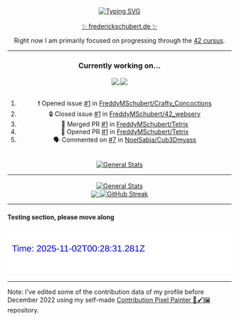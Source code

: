 <div align="center">
	<a href="https://git.io/typing-svg"><img src="https://readme-typing-svg.demolab.com?font=Fira+Code&size=30&pause=1000&color=70A5FD&background=1A1B27&center=true&vCenter=true&repeat=false&random=false&width=435&lines=%F0%9F%91%8B+Hiya%2C+I'm+Freddy!+%F0%9F%96%96" alt="Typing SVG" /></a>
</div>
<br>
<div align="center">
	<a href="https://frederickschubert.de">✨ frederickschubert.de ✨</a>
	<p>Right now I am primarily focused on progressing through the <a href="https://github.com/FreddyMSchubert/42_cursus">42 cursus</a>.</p>
</div>

<hr>

<div align="center">

### Currently working on...

<!-- [![current_repo](https://github-readme-stats.vercel.app/api/pin/?username=FreddyMSchubert&repo=Crafty_Concoctions&theme=tokyonight)](https://github.com/FreddyMSchubert/Crafty_Concoctions) -->

<div align="center">
	<a href="https://github.com/FreddyMSchubert/42_webserv" target="_blank">
		<img align="center" src="https://github-readme-stats.vercel.app/api/pin/?username=FreddyMSchubert&repo=42_webserv&theme=tokyonight" />
	</a>
	<a href="https://github.com/FreddyMSchubert/Crafty_Concoctions" target="_blank">
		<img align="center" src="https://github-readme-stats.vercel.app/api/pin/?username=FreddyMSchubert&repo=Crafty_Concoctions&theme=tokyonight">
	</a>
</div>

<br>

<!--START_SECTION:activity-->
1. ❗ Opened issue [#1](https://github.com/FreddyMSchubert/Crafty_Concoctions/issues/1) in [FreddyMSchubert/Crafty_Concoctions](https://github.com/FreddyMSchubert/Crafty_Concoctions)
2. 🔒 Closed issue [#1](https://github.com/FreddyMSchubert/42_webserv/issues/1) in [FreddyMSchubert/42_webserv](https://github.com/FreddyMSchubert/42_webserv)
3. 🎉 Merged PR [#1](https://github.com/FreddyMSchubert/Tetrix/pull/1) in [FreddyMSchubert/Tetrix](https://github.com/FreddyMSchubert/Tetrix)
4. 💪 Opened PR [#1](https://github.com/FreddyMSchubert/Tetrix/pull/1) in [FreddyMSchubert/Tetrix](https://github.com/FreddyMSchubert/Tetrix)
5. 🗣 Commented on [#7](https://github.com/NoelSabia/Cub3Dmyass/issues/7#issuecomment-2345968119) in [NoelSabia/Cub3Dmyass](https://github.com/NoelSabia/Cub3Dmyass)
<!--END_SECTION:activity-->

<br>

<div align="center">
	<a href="https://github.com/FreddyMSchubert/42_cursus" target="_blank">
		<img align="center" src="https://github-readme-stats.vercel.app/api/pin/?username=FreddyMSchubert&repo=42_cursus&theme=tokyonight" alt="General Stats" />
	</a>
</div>

</div>

<hr>

<div align="center">
	<a href="https://github.com/anuraghazra/github-readme-stats" target="_blank">
		<img height=200 align="center" src="https://github-readme-stats.vercel.app/api?username=FreddyMSchubert&show_icons=true&theme=tokyonight&card_width=650" alt="General Stats" />
	</a>
</div>

<div align="center">
	<a href="https://github.com/anuraghazra/github-readme-stats" target="_blank">
		<img height=200 align="center" src="https://github-readme-stats.vercel.app/api/top-langs/?username=FreddyMSchubert&layout=donut&theme=tokyonight&card_width=320">
	</a>
	<a href="https://github.com/DenverCoder1/github-readme-streak-stats" target="_blank">
		<img height=200 align="center" src="https://streak-stats.demolab.com?user=FreddyMSchubert&theme=tokyonight&date_format=j%20M%5B%20Y%5D&card_width=320&card_height=200&hide_total_contributions=true" alt="GitHub Streak" />
	</a>
</div>

<hr>

#### Testing section, please move along

![GitHub Defenders SVG](https://github.com/FreddyMSchubert/FreddyMSchubert/blob/github_defenders_output/output.svg)

<hr>

Note: I've edited some of the contribution data of my profile before December 2022 using my self-made [Contribution Pixel Painter 🎨🖌️🖼️](https://github.com/FreddyMSchubert/contribution-pixel-painter) repository.
